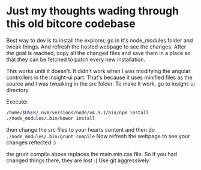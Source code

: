 # Just my thoughts wading through this old bitcore codebase

Best way to dev is to install the explorer, go in it's node_modules folder and tweak things. And refresh the hosted webpage to see the changes.
After the goal is reached, copy all the changed files and save them in a place so that they can be fetched to patch every new installation.

This works until it doesn't. It didn't work when I was modifying the angular controllers in the insight-ui part. That's because it uses minified files as the source and I was tweaking in the src folder.
To make it work, go to insight-ui directory

Execute:

```bash
/home/$USER/.nvm/versions/node/v4.9.1/bin/npm install
./node_modules/.bin/bower install
```

then change the src files to your hearts content and then do `./node_modules/.bin/grunt compile`
Now refresh the webpage to see your changes reflected :)

the grunt compile above replaces the main.min.css file. So if you had changed things there, they are lost :(
Use git aggressively
